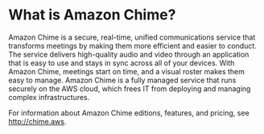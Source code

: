 # What is Amazon Chime?<a name="what-is-chime"></a>

Amazon Chime is a secure, real\-time, unified communications service that transforms meetings by making them more efficient and easier to conduct\. The service delivers high\-quality audio and video through an application that is easy to use and stays in sync across all of your devices\. With Amazon Chime, meetings start on time, and a visual roster makes them easy to manage\. Amazon Chime is a fully managed service that runs securely on the AWS cloud, which frees IT from deploying and managing complex infrastructures\.

For information about Amazon Chime editions, features, and pricing, see [http://chime\.aws](http://chime.aws)\.
